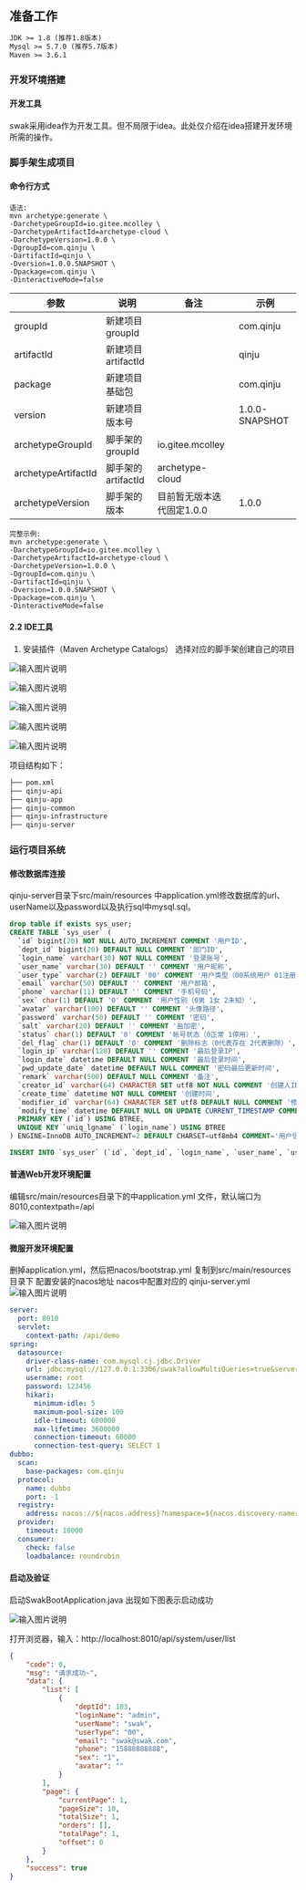 ## 准备工作
```xml
JDK >= 1.8 (推荐1.8版本)
Mysql >= 5.7.0 (推荐5.7版本)
Maven >= 3.6.1
```
### 开发环境搭建
#### 开发工具
 swak采用idea作为开发工具。但不局限于idea。此处仅介绍在idea搭建开发环境所需的操作。

### 脚手架生成项目
####  命令行方式

```shell
语法:
mvn archetype:generate \
-DarchetypeGroupId=io.gitee.mcolley \
-DarchetypeArtifactId=archetype-cloud \
-DarchetypeVersion=1.0.0 \
-DgroupId=com.qinju \
-DartifactId=qinju \
-Dversion=1.0.0.SNAPSHOT \
-Dpackage=com.qinju \
-DinteractiveMode=false
```
参数 | 说明 | 备注 | 示例
------ | ---- | ---- | ----
groupId | 新建项目groupId | | com.qinju
artifactId | 新建项目artifactId	| | qinju
package | 新建项目基础包 |	| com.qinju
version | 新建项目版本号 | | 1.0.0-SNAPSHOT
archetypeGroupId |  脚手架的groupId | io.gitee.mcolley |
archetypeArtifactId | 脚手架的artifactId | archetype-cloud |
archetypeVersion | 脚手架的版本 | 目前暂无版本迭代固定1.0.0 | 1.0.0

```shell
完整示例:
mvn archetype:generate \
-DarchetypeGroupId=io.gitee.mcolley \
-DarchetypeArtifactId=archetype-cloud \
-DarchetypeVersion=1.0.0 \
-DgroupId=com.qinju \
-DartifactId=qinju \
-Dversion=1.0.0.SNAPSHOT \
-Dpackage=com.qinju \
-DinteractiveMode=false
```

#### 2.2 IDE工具
1. 安装插件（Maven Archetype Catalogs） 选择对应的脚手架创建自己的项目

![输入图片说明](image/1.jpg)

![输入图片说明](image/2.jpg)

![输入图片说明](image/3.jpg)

![输入图片说明](image/4.jpg)

![输入图片说明](image/5.jpg)

项目结构如下：
```xml
├── pom.xml
├── qinju-api
├── qinju-app
├── qinju-common
├── qinju-infrastructure
├── qinju-server

```
###  运行项目系统

#### 修改数据库连接
qinju-server目录下src/main/resources 中application.yml修改数据库的url、userName以及password以及执行sql中mysql.sql。
```sql
drop table if exists sys_user;
CREATE TABLE `sys_user` (
  `id` bigint(20) NOT NULL AUTO_INCREMENT COMMENT '用户ID',
  `dept_id` bigint(20) DEFAULT NULL COMMENT '部门ID',
  `login_name` varchar(30) NOT NULL COMMENT '登录账号',
  `user_name` varchar(30) DEFAULT '' COMMENT '用户昵称',
  `user_type` varchar(2) DEFAULT '00' COMMENT '用户类型（00系统用户 01注册用户）',
  `email` varchar(50) DEFAULT '' COMMENT '用户邮箱',
  `phone` varchar(11) DEFAULT '' COMMENT '手机号码',
  `sex` char(1) DEFAULT '0' COMMENT '用户性别（0男 1女 2未知）',
  `avatar` varchar(100) DEFAULT '' COMMENT '头像路径',
  `password` varchar(50) DEFAULT '' COMMENT '密码',
  `salt` varchar(20) DEFAULT '' COMMENT '盐加密',
  `status` char(1) DEFAULT '0' COMMENT '帐号状态（0正常 1停用）',
  `del_flag` char(1) DEFAULT '0' COMMENT '删除标志（0代表存在 2代表删除）',
  `login_ip` varchar(128) DEFAULT '' COMMENT '最后登录IP',
  `login_date` datetime DEFAULT NULL COMMENT '最后登录时间',
  `pwd_update_date` datetime DEFAULT NULL COMMENT '密码最后更新时间',
  `remark` varchar(500) DEFAULT NULL COMMENT '备注',
  `creator_id` varchar(64) CHARACTER SET utf8 NOT NULL COMMENT '创建人ID',
  `create_time` datetime NOT NULL COMMENT '创建时间',
  `modifier_id` varchar(64) CHARACTER SET utf8 DEFAULT NULL COMMENT '修改人ID',
  `modify_time` datetime DEFAULT NULL ON UPDATE CURRENT_TIMESTAMP COMMENT '修改时间',
  PRIMARY KEY (`id`) USING BTREE,
  UNIQUE KEY `uniq_lgname` (`login_name`) USING BTREE
) ENGINE=InnoDB AUTO_INCREMENT=2 DEFAULT CHARSET=utf8mb4 COMMENT='用户信息表';

INSERT INTO `sys_user` (`id`, `dept_id`, `login_name`, `user_name`, `user_type`, `email`, `phone`, `sex`, `avatar`, `password`, `salt`, `status`, `del_flag`, `login_ip`, `login_date`, `pwd_update_date`, `remark`, `creator_id`, `create_time`, `modifier_id`, `modify_time`) VALUES (1, 103, 'admin', 'swak', '00', 'swak@swak.com', '15888888888', '1', '', '29c67a30398638269fe600f73a054934', '111111', '0', '0', '127.0.0.1', '2023-07-09 09:39:57', '2023-07-09 09:39:57', '管理员', '1', now(), NULL, NULL);

```

####  普通Web开发环境配置
编辑src/main/resources目录下的中application.yml 文件，默认端口为8010,contextpath=/api

![输入图片说明](image/6.jpg)

#### 微服开发环境配置
删掉application.yml，然后把nacos/bootstrap.yml 复制到src/main/resources目录下
配置安装的nacos地址
nacos中配置对应的 qinju-server.yml
![输入图片说明](image/8.jpg)
```yml
server:
  port: 8010
  servlet:
    context-path: /api/demo
spring:
  datasource:
    driver-class-name: com.mysql.cj.jdbc.Driver
    url: jdbc:mysql://127.0.0.1:3306/swak?allowMultiQueries=true&serverTimezone=Asia/Shanghai
    username: root
    password: 123456
    hikari:
      minimum-idle: 5
      maximum-pool-size: 100
      idle-timeout: 600000
      max-lifetime: 3600000
      connection-timeout: 60000
      connection-test-query: SELECT 1
dubbo:
  scan:
    base-packages: com.qinju
  protocol:
    name: dubbo
    port: -1
  registry:
    address: nacos://${nacos.address}?namespace=${nacos.discovery-namespace}
  provider:
    timeout: 10000
  consumer:
    check: false
    loadbalance: roundrobin

```

####  启动及验证
启动SwakBootApplication.java 出现如下图表示启动成功

![输入图片说明](image/7.jpg)

打开浏览器，输入：http://localhost:8010/api/system/user/list
```json
{
    "code": 0,
    "msg": "请求成功~",
    "data": {
        "list": [
            {
                "deptId": 103,
                "loginName": "admin",
                "userName": "swak",
                "userType": "00",
                "email": "swak@swak.com",
                "phone": "15888888888",
                "sex": "1",
                "avatar": ""
            }
        ],
        "page": {
            "currentPage": 1,
            "pageSize": 10,
            "totalSize": 1,
            "orders": [],
            "totalPage": 1,
            "offset": 0
        }
    },
    "success": true
}

```
